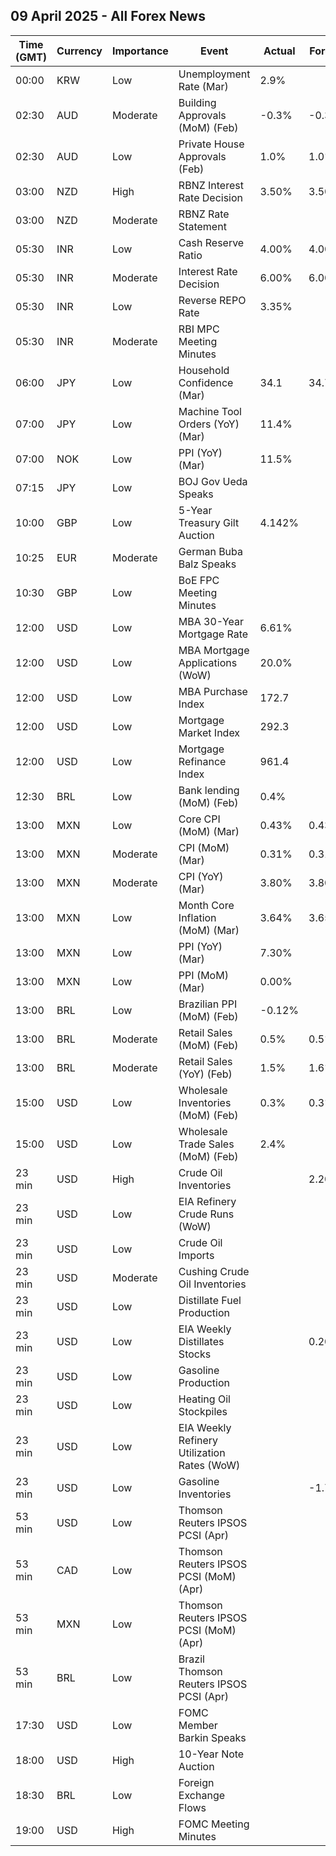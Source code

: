 ## 09 April 2025 - All Forex News

| Time (GMT) | Currency | Importance | Event | Actual | Forecast | Previous |
|------|----------|------------|-------|--------|----------|----------|
| 00:00 | KRW | Low | Unemployment Rate (Mar) | 2.9% |  | 2.7% |
| 02:30 | AUD | Moderate | Building Approvals (MoM) (Feb) | -0.3% | -0.3% | 6.9% |
| 02:30 | AUD | Low | Private House Approvals (Feb) | 1.0% | 1.0% | 1.4% |
| 03:00 | NZD | High | RBNZ Interest Rate Decision | 3.50% | 3.50% | 3.75% |
| 03:00 | NZD | Moderate | RBNZ Rate Statement |  |  |  |
| 05:30 | INR | Low | Cash Reserve Ratio | 4.00% | 4.00% | 4.00% |
| 05:30 | INR | Moderate | Interest Rate Decision | 6.00% | 6.00% | 6.25% |
| 05:30 | INR | Low | Reverse REPO Rate | 3.35% |  | 3.35% |
| 05:30 | INR | Moderate | RBI MPC Meeting Minutes |  |  |  |
| 06:00 | JPY | Low | Household Confidence (Mar) | 34.1 | 34.7 | 34.8 |
| 07:00 | JPY | Low | Machine Tool Orders (YoY) (Mar) | 11.4% |  | 3.5% |
| 07:00 | NOK | Low | PPI (YoY) (Mar) | 11.5% |  | 23.3% |
| 07:15 | JPY | Low | BOJ Gov Ueda Speaks |  |  |  |
| 10:00 | GBP | Low | 5-Year Treasury Gilt Auction | 4.142% |  | 4.311% |
| 10:25 | EUR | Moderate | German Buba Balz Speaks |  |  |  |
| 10:30 | GBP | Low | BoE FPC Meeting Minutes |  |  |  |
| 12:00 | USD | Low | MBA 30-Year Mortgage Rate | 6.61% |  | 6.70% |
| 12:00 | USD | Low | MBA Mortgage Applications (WoW) | 20.0% |  | -1.6% |
| 12:00 | USD | Low | MBA Purchase Index | 172.7 |  | 158.2 |
| 12:00 | USD | Low | Mortgage Market Index | 292.3 |  | 243.6 |
| 12:00 | USD | Low | Mortgage Refinance Index | 961.4 |  | 710.4 |
| 12:30 | BRL | Low | Bank lending (MoM) (Feb) | 0.4% |  | 0.0% |
| 13:00 | MXN | Low | Core CPI (MoM) (Mar) | 0.43% | 0.43% | 0.48% |
| 13:00 | MXN | Moderate | CPI (MoM) (Mar) | 0.31% | 0.31% | 0.28% |
| 13:00 | MXN | Moderate | CPI (YoY) (Mar) | 3.80% | 3.80% | 3.77% |
| 13:00 | MXN | Low | Month Core Inflation (MoM) (Mar) | 3.64% | 3.65% | 3.65% |
| 13:00 | MXN | Low | PPI (YoY) (Mar) | 7.30% |  | 8.00% |
| 13:00 | MXN | Low | PPI (MoM) (Mar) | 0.00% |  | 0.60% |
| 13:00 | BRL | Low | Brazilian PPI (MoM) (Feb) | -0.12% |  | 0.15% |
| 13:00 | BRL | Moderate | Retail Sales (MoM) (Feb) | 0.5% | 0.5% | 0.2% |
| 13:00 | BRL | Moderate | Retail Sales (YoY) (Feb) | 1.5% | 1.6% | 3.1% |
| 15:00 | USD | Low | Wholesale Inventories (MoM) (Feb) | 0.3% | 0.3% | 0.8% |
| 15:00 | USD | Low | Wholesale Trade Sales (MoM) (Feb) | 2.4% |  | -0.9% |
| 23 min | USD | High | Crude Oil Inventories |  | 2.200M | 6.165M |
| 23 min | USD | Low | EIA Refinery Crude Runs (WoW) |  |  | -0.192M |
| 23 min | USD | Low | Crude Oil Imports |  |  | 0.999M |
| 23 min | USD | Moderate | Cushing Crude Oil Inventories |  |  | 2.373M |
| 23 min | USD | Low | Distillate Fuel Production |  |  | 0.164M |
| 23 min | USD | Low | EIA Weekly Distillates Stocks |  | 0.200M | 0.264M |
| 23 min | USD | Low | Gasoline Production |  |  | 0.062M |
| 23 min | USD | Low | Heating Oil Stockpiles |  |  | 0.209M |
| 23 min | USD | Low | EIA Weekly Refinery Utilization Rates (WoW) |  |  | -1.0% |
| 23 min | USD | Low | Gasoline Inventories |  | -1.700M | -1.551M |
| 53 min | USD | Low | Thomson Reuters IPSOS PCSI (Apr) |  |  | 54.02 |
| 53 min | CAD | Low | Thomson Reuters IPSOS PCSI (MoM) (Apr) |  |  | 45.47 |
| 53 min | MXN | Low | Thomson Reuters IPSOS PCSI (MoM) (Apr) |  |  | 58.11 |
| 53 min | BRL | Low | Brazil Thomson Reuters IPSOS PCSI (Apr) |  |  | 49.07 |
| 17:30 | USD | Low | FOMC Member Barkin Speaks |  |  |  |
| 18:00 | USD | High | 10-Year Note Auction |  |  | 4.310% |
| 18:30 | BRL | Low | Foreign Exchange Flows |  |  | -2.085B |
| 19:00 | USD | High | FOMC Meeting Minutes |  |  |  |
